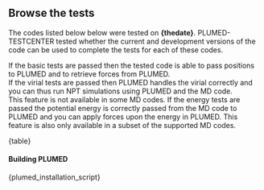 ## Browse the tests  
   
The codes listed below below were tested on __{thedate}__.
PLUMED-TESTCENTER tested whether the current and development versions of the code can be used to complete the tests for each of these codes.

If the basic tests are passed then the tested code is able to pass positions to PLUMED and to retrieve forces from PLUMED.  
If the virial tests are passed then PLUMED handles the virial correctly and you can thus run NPT simulations using PLUMED and the MD code.  
This feature is not available in some MD codes.  If the energy tests are passed the potential energy is correctly passed from the MD code
to PLUMED and you can apply forces upon the energy in PLUMED. This feature is also only available in a subset of the supported MD codes.

{table}


#### Building PLUMED

{plumed_installation_script}
